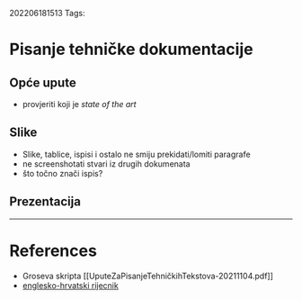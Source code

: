 202206181513
Tags: 
# Pisanje tehničke dokumentacije
## Opće upute
- provjeriti koji je *state of the art*

## Slike
- Slike, tablice, ispisi i ostalo ne smiju prekidati/lomiti paragrafe
- ne screenshotati stvari iz drugih dokumenata
- što točno znači ispis?

## Prezentacija

---
# References
- Groseva skripta [[UputeZaPisanjeTehničkihTekstova-20211104.pdf]]
- [englesko-hrvatski rijecnik](http://www.zemris.fer.hr/~sgros/stuff/rjecnik.shtml)

